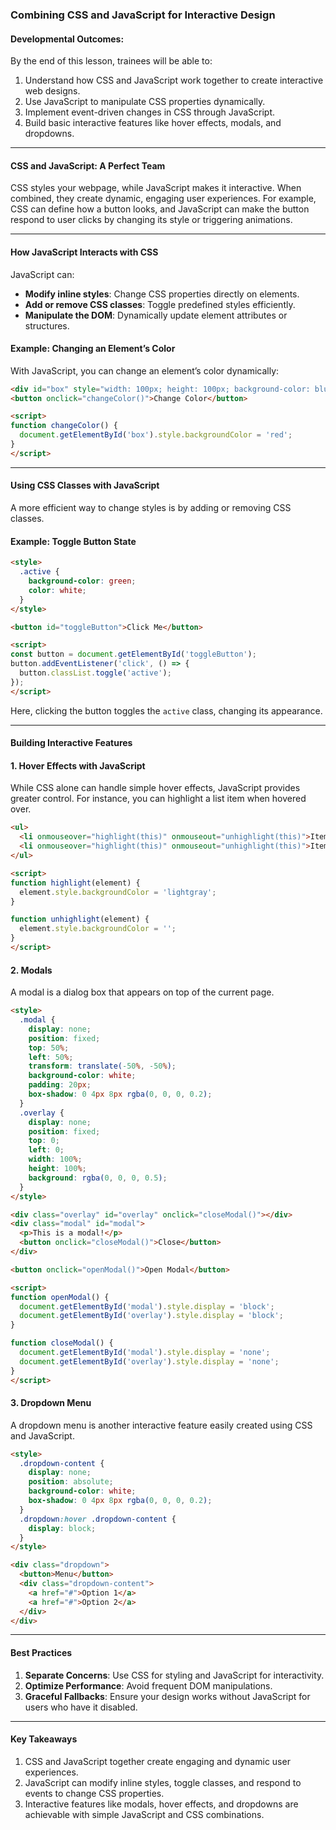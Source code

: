 ### **Combining CSS and JavaScript for Interactive Design**

#### **Developmental Outcomes:**  
By the end of this lesson, trainees will be able to:  
1. Understand how CSS and JavaScript work together to create interactive web designs.  
2. Use JavaScript to manipulate CSS properties dynamically.  
3. Implement event-driven changes in CSS through JavaScript.  
4. Build basic interactive features like hover effects, modals, and dropdowns.

---

#### **CSS and JavaScript: A Perfect Team**
CSS styles your webpage, while JavaScript makes it interactive. When combined, they create dynamic, engaging user experiences. For example, CSS can define how a button looks, and JavaScript can make the button respond to user clicks by changing its style or triggering animations.

---

#### **How JavaScript Interacts with CSS**
JavaScript can:
- **Modify inline styles**: Change CSS properties directly on elements.
- **Add or remove CSS classes**: Toggle predefined styles efficiently.
- **Manipulate the DOM**: Dynamically update element attributes or structures.

#### **Example: Changing an Element’s Color**
With JavaScript, you can change an element’s color dynamically:
```html
<div id="box" style="width: 100px; height: 100px; background-color: blue;"></div>
<button onclick="changeColor()">Change Color</button>

<script>
function changeColor() {
  document.getElementById('box').style.backgroundColor = 'red';
}
</script>
```
---

#### **Using CSS Classes with JavaScript**
A more efficient way to change styles is by adding or removing CSS classes.

#### **Example: Toggle Button State**
```html
<style>
  .active {
    background-color: green;
    color: white;
  }
</style>

<button id="toggleButton">Click Me</button>

<script>
const button = document.getElementById('toggleButton');
button.addEventListener('click', () => {
  button.classList.toggle('active');
});
</script>
```
Here, clicking the button toggles the `active` class, changing its appearance.

---

#### **Building Interactive Features**

#### **1. Hover Effects with JavaScript**
While CSS alone can handle simple hover effects, JavaScript provides greater control. For instance, you can highlight a list item when hovered over.

```html
<ul>
  <li onmouseover="highlight(this)" onmouseout="unhighlight(this)">Item 1</li>
  <li onmouseover="highlight(this)" onmouseout="unhighlight(this)">Item 2</li>
</ul>

<script>
function highlight(element) {
  element.style.backgroundColor = 'lightgray';
}

function unhighlight(element) {
  element.style.backgroundColor = '';
}
</script>
```

#### **2. Modals**
A modal is a dialog box that appears on top of the current page.

```html
<style>
  .modal {
    display: none;
    position: fixed;
    top: 50%;
    left: 50%;
    transform: translate(-50%, -50%);
    background-color: white;
    padding: 20px;
    box-shadow: 0 4px 8px rgba(0, 0, 0, 0.2);
  }
  .overlay {
    display: none;
    position: fixed;
    top: 0;
    left: 0;
    width: 100%;
    height: 100%;
    background: rgba(0, 0, 0, 0.5);
  }
</style>

<div class="overlay" id="overlay" onclick="closeModal()"></div>
<div class="modal" id="modal">
  <p>This is a modal!</p>
  <button onclick="closeModal()">Close</button>
</div>

<button onclick="openModal()">Open Modal</button>

<script>
function openModal() {
  document.getElementById('modal').style.display = 'block';
  document.getElementById('overlay').style.display = 'block';
}

function closeModal() {
  document.getElementById('modal').style.display = 'none';
  document.getElementById('overlay').style.display = 'none';
}
</script>
```

#### **3. Dropdown Menu**
A dropdown menu is another interactive feature easily created using CSS and JavaScript.

```html
<style>
  .dropdown-content {
    display: none;
    position: absolute;
    background-color: white;
    box-shadow: 0 4px 8px rgba(0, 0, 0, 0.2);
  }
  .dropdown:hover .dropdown-content {
    display: block;
  }
</style>

<div class="dropdown">
  <button>Menu</button>
  <div class="dropdown-content">
    <a href="#">Option 1</a>
    <a href="#">Option 2</a>
  </div>
</div>
```

---

#### **Best Practices**
1. **Separate Concerns**: Use CSS for styling and JavaScript for interactivity.
2. **Optimize Performance**: Avoid frequent DOM manipulations.
3. **Graceful Fallbacks**: Ensure your design works without JavaScript for users who have it disabled.

---

#### **Key Takeaways**
1. CSS and JavaScript together create engaging and dynamic user experiences.
2. JavaScript can modify inline styles, toggle classes, and respond to events to change CSS properties.
3. Interactive features like modals, hover effects, and dropdowns are achievable with simple JavaScript and CSS combinations.

